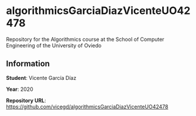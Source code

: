 # algorithmicsGarciaDiazVicenteUO42478
Repository for the Algorithmics course at the School of Computer Engineering of the University of Oviedo

## Information
**Student**: Vicente García Díaz

**Year**: 2020

**Repository URL**: https://github.com/vicegd/algorithmicsGarciaDiazVicenteUO42478

